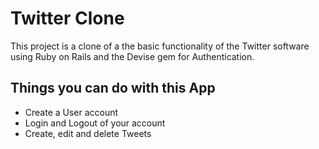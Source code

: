 # Twitter Clone
This project is a clone of a the basic functionality of the Twitter software using Ruby on Rails and the Devise gem for Authentication.
## Things you can do with this App
- Create a User  account
- Login and Logout of your account
- Create, edit and delete Tweets
